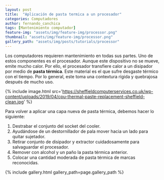 ```yaml
---
layout: post
title:  "Aplicación de pasta termica a un procesador"
categories: Computadores   
author: fernando_canchica 
tags: [Mantenimiento computador]
feature-img: "assets/img/feature-img/processor.png"
thumbnail: "assets/img/feature-img/processor.png"
gallery_path: "assets/img/posts/tutorials/processor"
---
```


Los computadores requieren mantenimiento en todas sus partes. Uno de estos componentes es el procesador. Aunque este dispositivo no se mueve, emite mucho calor. Por ello, el procesador transfiere calor a un disipador por medio de **pasta térmica**. Este material es el que sufre desgaste térmico con el tiempo. Por lo general, este toma una contextura rígida y quebrajosa después de mucho uso. 

{% include image.html src='https://sheffieldcomputerservices.co.uk/wp-content/uploads/2019/04/cpu-thermal-paste-replacement-sheffield-clean.jpg' %}

Para volver a aplicar una capa nueva de pasta térmica, debemos hacer lo siguiente:

1. Destrabar el conjunto del socket del cooler.
2. Ayudándose de un destornillador de pala mover hacia un lado para quitar sujetador.
3. Retirar conjunto de disipador y extractor cuidadosamente para salvaguardar el procesador.
4. Remover con alcohol y un paño la pasta térmica anterior.
5. Colocar una cantidad moderada de pasta térmica de marcas reconocidas.

{% include gallery.html gallery_path=page.gallery_path %}
